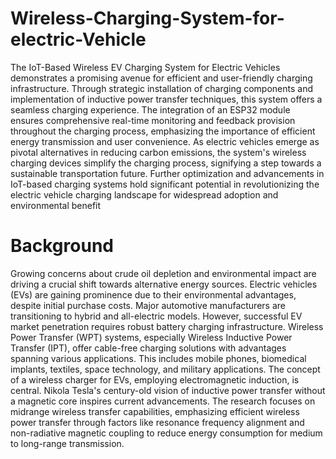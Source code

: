 # Wireless-Charging-System-for-electric-Vehicle
The IoT-Based Wireless EV Charging System for Electric Vehicles demonstrates a promising
avenue for efficient and user-friendly charging infrastructure. Through strategic installation of
charging components and implementation of inductive power transfer techniques, this system
offers a seamless charging experience. The integration of an ESP32 module ensures
comprehensive real-time monitoring and feedback provision throughout the charging process,
emphasizing the importance of efficient energy transmission and user convenience. As electric
vehicles emerge as pivotal alternatives in reducing carbon emissions, the system's wireless
charging devices simplify the charging process, signifying a step towards a sustainable
transportation future. Further optimization and advancements in IoT-based charging systems
hold significant potential in revolutionizing the electric vehicle charging landscape for
widespread adoption and environmental benefit

# Background
Growing concerns about crude oil depletion and environmental
impact are driving a crucial shift towards alternative energy sources.
Electric vehicles (EVs) are gaining prominence due to their
environmental advantages, despite initial purchase costs. Major
automotive manufacturers are transitioning to hybrid and all-electric
models. However, successful EV market penetration requires robust
battery charging infrastructure. Wireless Power Transfer (WPT)
systems, especially Wireless Inductive Power Transfer (IPT), offer
cable-free charging solutions with advantages spanning various
applications. This includes mobile phones, biomedical implants,
textiles, space technology, and military applications. The concept of
a wireless charger for EVs, employing electromagnetic induction, is
central. Nikola Tesla's century-old vision of inductive power
transfer without a magnetic core inspires current advancements. The
research focuses on midrange wireless transfer capabilities,
emphasizing efficient wireless power transfer through factors like
resonance frequency alignment and non-radiative magnetic coupling
to reduce energy consumption for medium to long-range
transmission.
